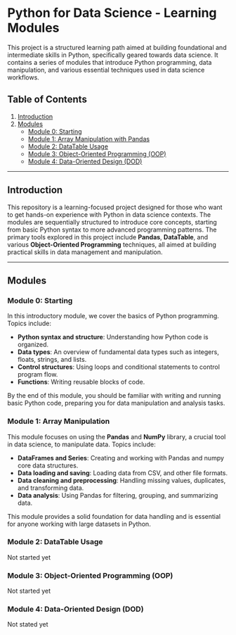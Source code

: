 # Python for Data Science - Learning Modules

This project is a structured learning path aimed at building foundational and intermediate skills in Python,
specifically geared towards data science. It contains a series of modules that introduce Python programming,
data manipulation, and various essential techniques used in data science workflows.

## Table of Contents
1. [Introduction](#introduction)
2. [Modules](#modules)
   - [Module 0: Starting](#module-0-starting)
   - [Module 1: Array Manipulation with Pandas](#module-1-array-manipulation)
   - [Module 2: DataTable Usage](#module-2-datatable-usage)
   - [Module 3: Object-Oriented Programming (OOP)](#module-3-object-oriented-programming-oop)
   - [Module 4: Data-Oriented Design (DOD)](#module-4-data-oriented-design-dod)

---

## Introduction

This repository is a learning-focused project designed for those who want to get hands-on experience with Python in data science contexts.
The modules are sequentially structured to introduce core concepts, starting from basic Python syntax to more advanced programming patterns.
The primary tools explored in this project include **Pandas**, **DataTable**, and various **Object-Oriented Programming** techniques,
all aimed at building practical skills in data management and manipulation.

---

## Modules

### Module 0: Starting
In this introductory module, we cover the basics of Python programming. Topics include:
- **Python syntax and structure**: Understanding how Python code is organized.
- **Data types**: An overview of fundamental data types such as integers, floats, strings, and lists.
- **Control structures**: Using loops and conditional statements to control program flow.
- **Functions**: Writing reusable blocks of code.

By the end of this module, you should be familiar with writing and running basic Python code, preparing you for data manipulation and analysis tasks.

### Module 1: Array Manipulation
This module focuses on using the **Pandas** and **NumPy** library, a crucial tool in data science, to manipulate data. Topics include:
- **DataFrames and Series**: Creating and working with Pandas and numpy core data structures.
- **Data loading and saving**: Loading data from CSV, and other file formats.
- **Data cleaning and preprocessing**: Handling missing values, duplicates, and transforming data.
- **Data analysis**: Using Pandas for filtering, grouping, and summarizing data.

This module provides a solid foundation for data handling and is essential for anyone working with large datasets in Python.

### Module 2: DataTable Usage
Not started yet

### Module 3: Object-Oriented Programming (OOP)
Not started yet

### Module 4: Data-Oriented Design (DOD)
Not stated yet
